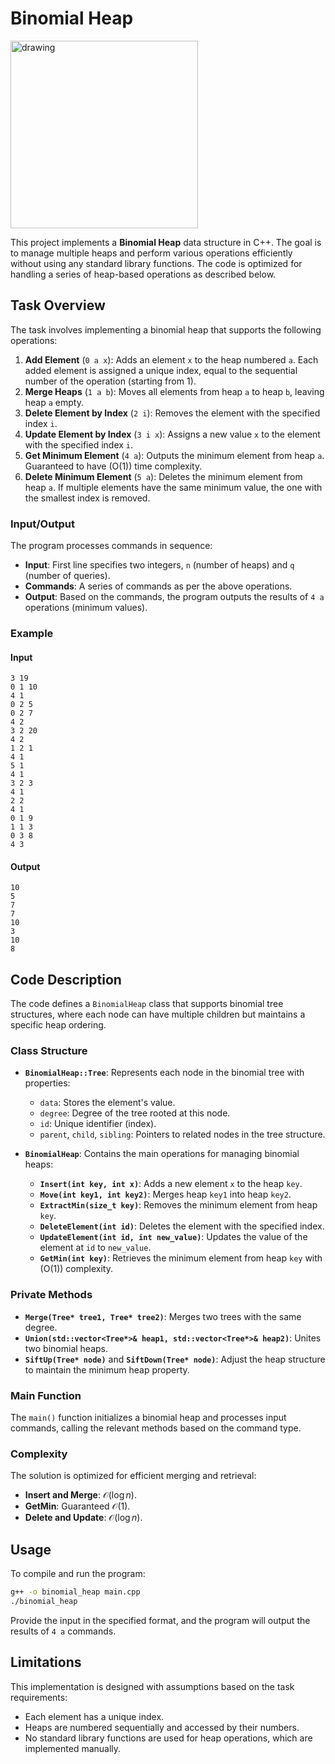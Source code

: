 # Binomial Heap

<img src="https://neerc.ifmo.ru/wiki/images/thumb/b/b3/BinHeapExample.png/488px-BinHeapExample.png" alt="drawing" width="300"/>

This project implements a **Binomial Heap** data structure in C++. The goal is to manage multiple heaps and perform various operations efficiently without using any standard library functions. The code is optimized for handling a series of heap-based operations as described below.

## Task Overview

The task involves implementing a binomial heap that supports the following operations:

1. **Add Element** (`0 a x`): Adds an element `x` to the heap numbered `a`. Each added element is assigned a unique index, equal to the sequential number of the operation (starting from 1).
2. **Merge Heaps** (`1 a b`): Moves all elements from heap `a` to heap `b`, leaving heap `a` empty.
3. **Delete Element by Index** (`2 i`): Removes the element with the specified index `i`.
4. **Update Element by Index** (`3 i x`): Assigns a new value `x` to the element with the specified index `i`.
5. **Get Minimum Element** (`4 a`): Outputs the minimum element from heap `a`. Guaranteed to have \(O(1)\) time complexity.
6. **Delete Minimum Element** (`5 a`): Deletes the minimum element from heap `a`. If multiple elements have the same minimum value, the one with the smallest index is removed.

### Input/Output

The program processes commands in sequence:
- **Input**: First line specifies two integers, `n` (number of heaps) and `q` (number of queries).
- **Commands**: A series of commands as per the above operations.
- **Output**: Based on the commands, the program outputs the results of `4 a` operations (minimum values).

### Example

#### Input
```
3 19
0 1 10
4 1
0 2 5
0 2 7
4 2
3 2 20
4 2
1 2 1
4 1
5 1
4 1
3 2 3
4 1
2 2
4 1
0 1 9
1 1 3
0 3 8
4 3
```

#### Output
```
10
5
7
7
10
3
10
8
```

## Code Description

The code defines a `BinomialHeap` class that supports binomial tree structures, where each node can have multiple children but maintains a specific heap ordering.

### Class Structure

- **`BinomialHeap::Tree`**: Represents each node in the binomial tree with properties:
  - `data`: Stores the element's value.
  - `degree`: Degree of the tree rooted at this node.
  - `id`: Unique identifier (index).
  - `parent`, `child`, `sibling`: Pointers to related nodes in the tree structure.

- **`BinomialHeap`**: Contains the main operations for managing binomial heaps:
  - **`Insert(int key, int x)`**: Adds a new element `x` to the heap `key`.
  - **`Move(int key1, int key2)`**: Merges heap `key1` into heap `key2`.
  - **`ExtractMin(size_t key)`**: Removes the minimum element from heap `key`.
  - **`DeleteElement(int id)`**: Deletes the element with the specified index.
  - **`UpdateElement(int id, int new_value)`**: Updates the value of the element at `id` to `new_value`.
  - **`GetMin(int key)`**: Retrieves the minimum element from heap `key` with \(O(1)\) complexity.

### Private Methods

- **`Merge(Tree* tree1, Tree* tree2)`**: Merges two trees with the same degree.
- **`Union(std::vector<Tree*>& heap1, std::vector<Tree*>& heap2)`**: Unites two binomial heaps.
- **`SiftUp(Tree* node)`** and **`SiftDown(Tree* node)`**: Adjust the heap structure to maintain the minimum heap property.

### Main Function

The `main()` function initializes a binomial heap and processes input commands, calling the relevant methods based on the command type.

### Complexity

The solution is optimized for efficient merging and retrieval:
- **Insert and Merge**: $\mathcal{O}(\log n)$.
- **GetMin**: Guaranteed $\mathcal{O}(1)$.
- **Delete and Update**: $\mathcal{O}(\log n)$.

## Usage

To compile and run the program:

```bash
g++ -o binomial_heap main.cpp
./binomial_heap
```

Provide the input in the specified format, and the program will output the results of `4 a` commands.

## Limitations

This implementation is designed with assumptions based on the task requirements:
- Each element has a unique index.
- Heaps are numbered sequentially and accessed by their numbers.
- No standard library functions are used for heap operations, which are implemented manually.